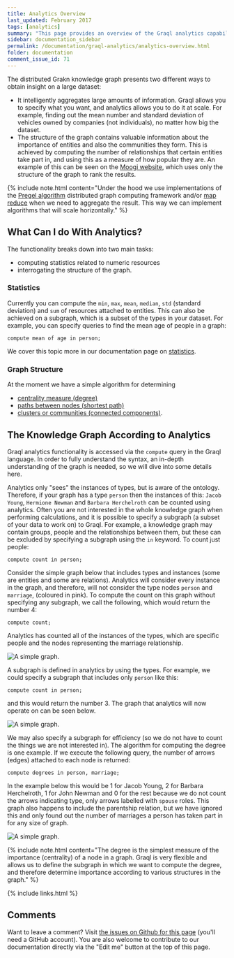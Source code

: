 ```yaml
---
title: Analytics Overview
last_updated: February 2017
tags: [analytics]
summary: "This page provides an overview of the Graql analytics capabilities."
sidebar: documentation_sidebar
permalink: /documentation/graql-analytics/analytics-overview.html
folder: documentation
comment_issue_id: 71
---
```


The distributed Grakn knowledge graph presents two different ways to obtain insight on a large dataset:   
 
 *   It intelligently aggregates large amounts of information. Graql allows you to specify what you want, and analytics allows you to do it at scale. For example, finding out the mean number and standard deviation of vehicles owned by companies (not individuals), no matter how big the dataset.
 *  The structure of the graph contains valuable information about the importance of entities and also the communities they form. This is achieved by computing the number of relationships that certain entities take part in, and using this as a measure of how popular they are. An example of this can be seen on the [Moogi website](https://moogi.co), which uses only the structure of the graph to rank the results. 

{% include note.html content="Under the hood we use implementations of the [Pregel algorithm](https://www.quora.com/What-are-the-main-concepts-behind-Googles-Pregel) distributed graph computing
framework and/or [map reduce](https://en.wikipedia.org/wiki/MapReduce) when we need to aggregate the result. This way we can implement algorithms that will scale horizontally." %}

## What Can I do With Analytics?

The functionality breaks down into two main tasks: 

*  computing statistics related to numeric resources 
*  interrogating the structure of the graph.

### Statistics

Currently you can compute the `min`, `max`, `mean`, `median`, `std` (standard deviation) and `sum` of resources attached to entities. This
can also be achieved on a subgraph, which is a subset of the types in your dataset. For example, you can specify queries to find the mean age of people in a graph:

```graql
compute mean of age in person;
```

We cover this topic more in our documentation page on [statistics](./analytics-statistics.html).

### Graph Structure

At the moment we have a simple algorithm for determining 

* [centrality measure (degree)](./analytics-degrees.html)
* [paths between nodes (shortest path)](./analytics-shortest-path.html) 
* [clusters or communities (connected components)](./analytics-connected-components.html). 

## The Knowledge Graph According to Analytics

Graql analytics functionality is accessed via the `compute` query in the Graql language. In order to fully understand the
syntax, an in-depth understanding of the graph is needed, so we will dive into some details here.

Analytics only "sees" the instances of types, but is aware of the ontology. Therefore, if your graph has a type `person`
then the instances of this: `Jacob Young`, `Hermione Newman` and `Barbara Herchelroth` can be counted using analytics.
Often you are not interested in the whole knowledge graph when performing calculations, and it is possible to specify a subgraph (a subset of your data to work on) to Graql.
For example, a knowledge graph may contain groups, people and the relationships between them, but these can be excluded by specifying a subgraph using the `in` keyword.
To count just people:

```graql
compute count in person;
```

Consider the simple graph below that includes types and instances (some are entities and some are relations).
Analytics will consider every instance in the graph, and therefore, will not consider the type nodes `person` and `marriage`, (coloured in pink).
To compute the count on this graph without specifying any subgraph, we call the following, which would return the number 4:

```graql
compute count;
``` 

Analytics has counted all of the instances of the types, which are specific people and the nodes representing
the marriage relationship.

![A simple graph.](/images/analytics_sub_Graph.png)

A subgraph is defined in analytics by using the types. For example, we could specify a subgraph that includes only
`person` like this:

```graql
compute count in person;
```

and this would return the number 3.
The graph that analytics will now operate on can be seen below.

![A simple graph.](/images/analytics_another_sub_Graph.png)


We may also specify a subgraph for efficiency (so we do not have to count the things we are not interested in).
The algorithm for computing the degree is one example.
If we execute the following query, the number of arrows (edges) attached to each node is returned:

```graql
compute degrees in person, marriage;
```

In the example below this would be 1 for Jacob Young, 2 for Barbara Herchelroth, 1 for John Newman and 0 for the rest because we do not count the arrows indicating type, only arrows labelled with `spouse` roles.
This graph also happens to include the parentship relation, but we have ignored this and only found out the number of marriages a person has taken part in for any size of graph.

![A simple graph.](/images/analytics_degree_sub_Graph.png)

{% include note.html content="The degree is the simplest measure of the importance (centrality) of a node in a graph.
Graql is very flexible and allows us to define the subgraph in which we want to compute the degree, and therefore determine
importance according to various structures in the graph." %}

{% include links.html %}

## Comments
Want to leave a comment? Visit <a href="https://github.com/graknlabs/docs/issues/71" target="_blank">the issues on Github for this page</a> (you'll need a GitHub account). You are also welcome to contribute to our documentation directly via the "Edit me" button at the top of this page.

